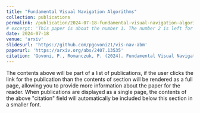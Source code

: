 ```yaml
---
title: "Fundamental Visual Navigation Algorithms"
collection: publications
permalink: /publication/2024-07-18-fundamental-visual-navigation-algorithms
# excerpt: 'This paper is about the number 1. The number 2 is left for future work.'
date: 2024-07-18
venue: 'arxiv'
slidesurl: 'https://github.com/pgovoni21/vis-nav-abm'
paperurl: 'https://arxiv.org/abs/2407.13535'
citation: 'Govoni, P., Romanczuk, P. (2024). Fundamental Visual Navigation Algorithms: Indirect Sequential, Biased Diffusive, & Direct Pathing.'
---
```


The contents above will be part of a list of publications, if the user clicks the link for the publication than the contents of section will be rendered as a full page, allowing you to provide more information about the paper for the reader. When publications are displayed as a single page, the contents of the above "citation" field will automatically be included below this section in a smaller font.